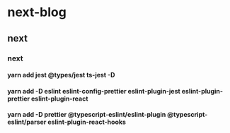 # next-blog

## next

### next

#### yarn add jest @types/jest ts-jest -D

#### yarn add -D eslint eslint-config-prettier eslint-plugin-jest eslint-plugin-prettier eslint-plugin-react

#### yarn add -D prettier @typescript-eslint/eslint-plugin @typescript-eslint/parser eslint-plugin-react-hooks